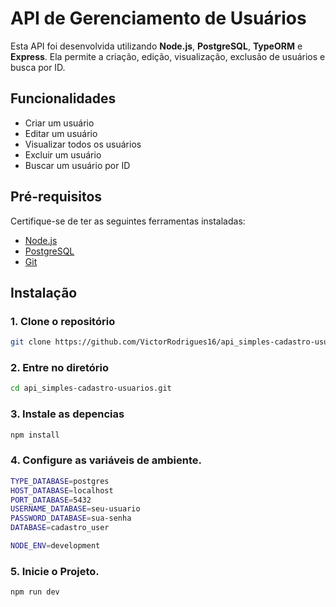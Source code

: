 # API de Gerenciamento de Usuários

Esta API foi desenvolvida utilizando **Node.js**, **PostgreSQL**, **TypeORM** e **Express**. Ela permite a criação, edição, visualização, exclusão de usuários e busca por ID.

## Funcionalidades

- Criar um usuário
- Editar um usuário
- Visualizar todos os usuários
- Excluir um usuário
- Buscar um usuário por ID

## Pré-requisitos

Certifique-se de ter as seguintes ferramentas instaladas:

- [Node.js](https://nodejs.org/en/download/)
- [PostgreSQL](https://www.postgresql.org/download/)
- [Git](https://git-scm.com/)

## Instalação

### 1. Clone o repositório

```bash
git clone https://github.com/VictorRodrigues16/api_simples-cadastro-usuarios.git
```

### 2. Entre no diretório

```bash
cd api_simples-cadastro-usuarios.git
```

### 3. Instale as depencias

```bash
npm install
```

### 4. Configure as variáveis de ambiente.

```bash
TYPE_DATABASE=postgres
HOST_DATABASE=localhost
PORT_DATABASE=5432
USERNAME_DATABASE=seu-usuario
PASSWORD_DATABASE=sua-senha
DATABASE=cadastro_user

NODE_ENV=development
```

### 5. Inicie o Projeto.

```bash
npm run dev
```


